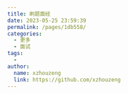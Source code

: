 ```yaml
---
title: 刷题面经
date: 2023-05-25 23:59:39
permalink: /pages/1db558/
categories:
  - 更多
  - 面试
tags:
  - 
author: 
  name: xzhouzeng
  link: https://github.com/xzhouzeng
---
```

